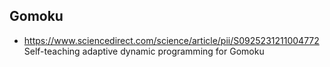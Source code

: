 ## Gomoku 

* https://www.sciencedirect.com/science/article/pii/S0925231211004772  
Self-teaching adaptive dynamic programming for Gomoku
